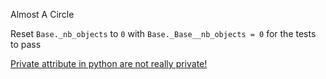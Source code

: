 Almost A Circle

Reset `Base._nb_objects` to `0` with `Base._Base__nb_objects = 0` for the tests to pass

[Private attribute in python are not really private!](https://plainenglish.io/blog/private-attributes-in-python-oop-are-not-very-private-c5bb4e619dcc)
